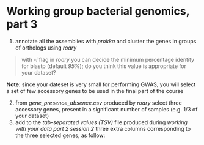 # Working group bacterial genomics, part 3

1) annotate all the assemblies with *prokka* and cluster the genes in groups of orthologs using *roary*
> with *-i* flag in *roary* you can decide the minimum percentage identity for blastp (default *95%*); do you think this value is appropriate for your dataset? 

**Note**: since your dateset is very small for performing GWAS, you will select a set of few accessory genes to be used in the final part of the course

2) from *gene_presence_absence.csv* produced by *roary* select three accessory genes, present in a significant number of samples (e.g. 1/3 of your dataset)
3) add to the *tab-separated values (TSV)* file produced during *working with your data part 2 session 2* three extra columns corresponding to the three selected genes, as follow:

